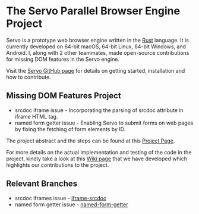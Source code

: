 # The Servo Parallel Browser Engine Project

Servo is a prototype web browser engine written in the [Rust](https://github.com/rust-lang/rust) language. It is currently developed on
64-bit macOS, 64-bit Linux, 64-bit Windows, and Android. I, along with 2 other teammates, made open-source contributions for missing DOM features in the Servo engine.

Visit the [Servo GitHub page](https://github.com/servo/servo) for details on getting started, installation and how to contribute.

## Missing DOM Features Project
* srcdoc iframe issue - Incorporating the parsing of srcdoc attribute in iframe HTML tag.
* named form getter issue - Enabling Servo to submit forms on web pages by fixing the fetching of form elements by ID.

The project abstract and the steps can be found at this [Project Page](https://github.com/servo/servo/wiki/Missing-DOM-features-project).

For more details on the actual implementation and testing of the code in the project, kindly take a look at this [Wiki page](https://expertiza.csc.ncsu.edu/index.php/CSC/ECE_517_Fall_2019_-_M1952._Missing_DOM_features_project#Problem_Statement) that we have developed which highlights our contributions to the project.

## Relevant Branches 
* srcdoc iframes issue - [iframe-srcdoc](https://github.com/cagandhi/servo/tree/iframe-srcdoc)
* named form getter issue - [named-form-getter](https://github.com/cagandhi/servo/tree/named-form-getter)

